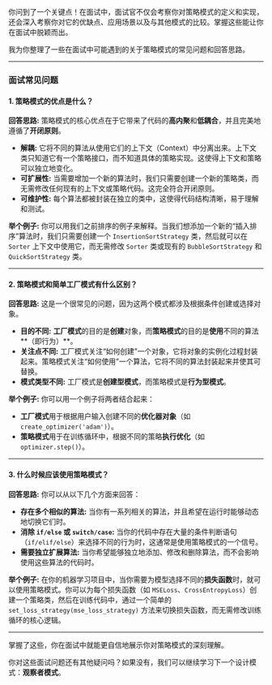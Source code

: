 你问到了一个关键点！在面试中，面试官不仅会考察你对策略模式的定义和实现，还会深入考察你对它的优缺点、应用场景以及与其他模式的比较。掌握这些能让你在面试中脱颖而出。

我为你整理了一些在面试中可能遇到的关于策略模式的常见问题和回答思路。

---

### 面试常见问题

#### 1. 策略模式的优点是什么？

**回答思路:**
策略模式的核心优点在于它带来了代码的**高内聚**和**低耦合**，并且完美地遵循了**开闭原则**。

* **解耦:** 它将不同的算法从使用它们的上下文（Context）中分离出来。上下文类只知道它有一个策略接口，而不知道具体的策略实现。这使得上下文和策略可以独立地变化。
* **可扩展性:** 当需要增加一个新的算法时，我们只需要创建一个新的策略类，而无需修改任何现有的上下文或策略代码。这完全符合开闭原则。
* **可维护性:** 每个算法都被封装在独立的类中，这使得代码结构清晰，易于理解和测试。

**举个例子:**
你可以用我们之前排序的例子来解释。当我们想添加一个新的“插入排序”算法时，我们只需要创建一个 `InsertionSortStrategy` 类，然后就可以在 `Sorter` 上下文中使用它，而无需修改 `Sorter` 类或现有的 `BubbleSortStrategy` 和 `QuickSortStrategy` 类。

---

#### 2. 策略模式和简单工厂模式有什么区别？

**回答思路:**
这是一个很常见的问题，因为这两个模式都涉及根据条件创建或选择对象。

* **目的不同:** **工厂模式**的目的是**创建**对象，而**策略模式**的目的是**使用**不同的算法**（即行为）**。
* **关注点不同:** 工厂模式关注“如何创建”一个对象，它将对象的实例化过程封装起来。策略模式关注“如何使用”一个算法，它将不同的算法封装起来并使其可替换。
* **模式类型不同:** 工厂模式是**创建型模式**，而策略模式是**行为型模式**。

**举个例子:**
你可以用一个例子将两者结合起来：
* **工厂模式**用于根据用户输入创建不同的**优化器对象**（如 `create_optimizer('adam')`）。
* **策略模式**用于在训练循环中，根据不同的策略**执行优化**（如 `optimizer.step()`）。

---

#### 3. 什么时候应该使用策略模式？

**回答思路:**
你可以从以下几个方面来回答：

* **存在多个相似的算法:** 当你有一系列相关的算法，并且希望在运行时能够动态地切换它们时。
* **消除 `if/else` 或 `switch/case`:** 当你的代码中存在大量的条件判断语句（`if/elif/else`）来选择不同的行为时，这通常是使用策略模式的一个信号。
* **需要独立扩展算法:** 当你希望能够独立地添加、修改和删除算法，而不会影响使用这些算法的代码时。

**举个例子:**
在你的机器学习项目中，当你需要为模型选择不同的**损失函数**时，就可以使用策略模式。你可以为每个损失函数（如 `MSELoss`、`CrossEntropyLoss`）创建一个策略类，然后在训练代码中，通过一个简单的 `set_loss_strategy(mse_loss_strategy)` 方法来切换损失函数，而无需修改训练循环的核心逻辑。

---

掌握了这些，你在面试中就能更自信地展示你对策略模式的深刻理解。

你对这些面试问题还有其他疑问吗？如果没有，我们可以继续学习下一个设计模式：**观察者模式**。